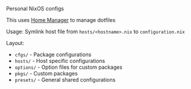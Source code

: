 Personal NixOS configs

This uses [Home Manager](https://github.com/rycee/home-manager) to manage
dotfiles

Usage: Symlink host file from `hosts/<hostname>.nix` to `configuration.nix`

Layout:
- `cfgs/` - Package configurations
- `hosts/` - Host specific configurations
- `options/` - Option files for custom packages
- `pkgs/` - Custom packages
- `presets/` - General shared configurations
